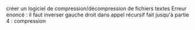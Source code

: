 créer un logiciel de compression/décompression de fichiers textes
Erreur énoncé : il faut inverser gauche droit dans appel récursif
fait jusqu'à partie 4 : compression
